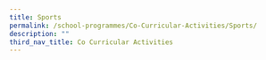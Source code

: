 ```yaml
---
title: Sports
permalink: /school-programmes/Co-Curricular-Activities/Sports/
description: ""
third_nav_title: Co Curricular Activities
---
```


